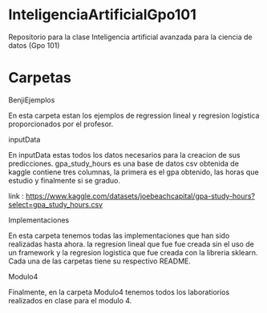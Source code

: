 # InteligenciaArtificialGpo101
Repositorio para la clase Inteligencia artificial avanzada para la ciencia de datos (Gpo 101)

# Carpetas

BenjiEjemplos

En esta carpeta estan los ejemplos de regression lineal y regresion logistica proporcionados por el profesor.

inputData

En inputData estas todos los datos necesarios para la creacion de sus predicciones. gpa_study_hours es una base de datos csv obtenida de kaggle
contiene tres columnas, la primera es el gpa obtenido, las horas que estudio y finalmente si se graduo.

link : https://www.kaggle.com/datasets/joebeachcapital/gpa-study-hours?select=gpa_study_hours.csv

Implementaciones

En esta carpeta tenemos todas las implementaciones que han sido realizadas hasta ahora. la regresion lineal que fue fue creada sin el uso de 
un framework y la regresion logistica que fue creada con la libreria sklearn. Cada una de las carpetas tiene su respectivo README.

Modulo4

Finalmente, en la carpeta Modulo4 tenemos todos los laboratiorios realizados en clase para el modulo 4. 